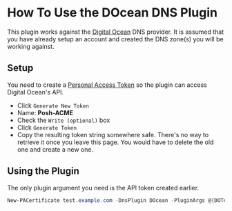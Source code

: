 # How To Use the DOcean DNS Plugin

This plugin works against the [Digital Ocean](https://www.digitalocean.com/) DNS provider. It is assumed that you have already setup an account and created the DNS zone(s) you will be working against.

## Setup

You need to create a [Personal Access Token](https://cloud.digitalocean.com/settings/api/tokens) so the plugin can access Digital Ocean's API.

- Click `Generate New Token`
- Name: **Posh-ACME**
- Check the `Write (optional)` box
- Click `Generate Token`
- Copy the resulting token string somewhere safe. There's no way to retrieve it once you leave this page. You would have to delete the old one and create a new one.

## Using the Plugin

The only plugin argument you need is the API token created earlier.

```powershell
New-PACertificate test.example.com -DnsPlugin DOcean -PluginArgs @{DOToken='xxxxxxxxxxxxxxxx'}
```
